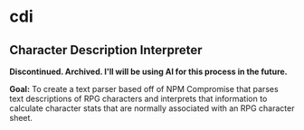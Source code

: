 # cdi
## Character Description Interpreter

**Discontinued. Archived. I'll will be using AI for this process in the future.**

**Goal:**
To create a text parser based off of NPM Compromise that parses text descriptions of RPG characters and interprets that information to calculate character stats that are normally associated with an RPG character sheet.

